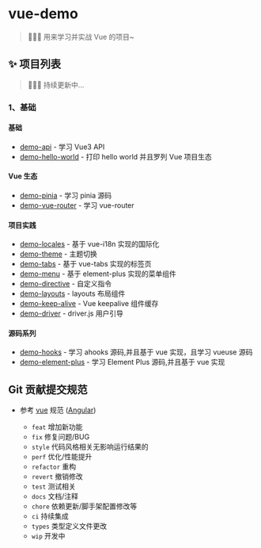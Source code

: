 # vue-demo

> 🍉🍉🍉 用来学习并实战 Vue 的项目~

## ✨ 项目列表

> 🍉🍉🍉 持续更新中...

### 1、基础

#### 基础

- [demo-api](https://github.com/chuxin-cs/vue-demo/tree/master/demo-api) - 学习 Vue3 API
- [demo-hello-world](https://github.com/chuxin-cs/vue-demo/tree/master/demo-hello-world) - 打印 hello world 并且罗列 Vue 项目生态

#### Vue 生态

- [demo-pinia](https://github.com/chuxin-cs/vue-demo/tree/master/demo-pinia) - 学习 pinia 源码
- [demo-vue-router](https://github.com/chuxin-cs/vue-demo/tree/master/demo-vue-router) - 学习 vue-router

#### 项目实践

- [demo-locales](https://github.com/chuxin-cs/vue-demo/tree/master/demo-locales) - 基于 vue-i18n 实现的国际化
- [demo-theme](https://github.com/chuxin-cs/vue-demo/tree/master/demo-theme) - 主题切换
- [demo-tabs](https://github.com/chuxin-cs/vue-demo/tree/master/demo-tabs) - 基于 vue-tabs 实现的标签页
- [demo-menu](https://github.com/chuxin-cs/vue-demo/tree/master/demo-menu) - 基于 element-plus 实现的菜单组件
- [demo-directive](https://github.com/chuxin-cs/vue-demo/tree/master/demo-directive) - 自定义指令
- [demo-layouts](https://github.com/chuxin-cs/vue-demo/tree/master/demo-layouts) - layouts 布局组件
- [demo-keep-alive](https://github.com/chuxin-cs/vue-demo/tree/master/demo-keep-alive) - Vue keepalive 组件缓存
- [demo-driver](https://github.com/chuxin-cs/vue-demo/tree/master/demo-driver) - driver.js 用户引导

#### 源码系列

- [demo-hooks](https://github.com/chuxin-cs/vue-demo/tree/master/demo-hooks) - 学习 ahooks 源码,并且基于 vue 实现，且学习 vueuse 源码
- [demo-element-plus](https://github.com/chuxin-cs/vue-demo/tree/master/demo-element-plus) - 学习 Element Plus 源码,并且基于 vue 实现

## Git 贡献提交规范

- 参考 [vue](https://github.com/vuejs/vue/blob/dev/.github/COMMIT_CONVENTION.md) 规范 ([Angular](https://github.com/conventional-changelog/conventional-changelog/tree/master/packages/conventional-changelog-angular))

  - `feat` 增加新功能
  - `fix` 修复问题/BUG
  - `style` 代码风格相关无影响运行结果的
  - `perf` 优化/性能提升
  - `refactor` 重构
  - `revert` 撤销修改
  - `test` 测试相关
  - `docs` 文档/注释
  - `chore` 依赖更新/脚手架配置修改等
  - `ci` 持续集成
  - `types` 类型定义文件更改
  - `wip` 开发中
